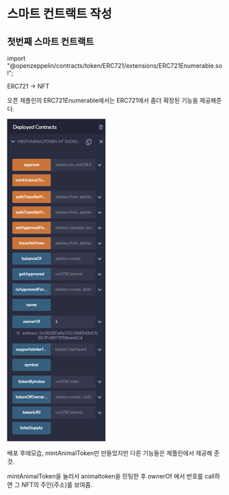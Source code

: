 # 스마트 컨트랙트 작성

## 첫번째 스마트 컨트랙트

import "@openzeppelin/contracts/token/ERC721/extensions/ERC721Enumerable.sol";

ERC721 -> NFT

오픈 제플린의 ERC721Enumerable에서는 ERC721에서 좀더 확장된 기능을 제공해준다.

![image-20220224123024666](summary.assets/image-20220224123024666.png)

배포 후에모습,  mintAnimalToken만 만들었지만 다른 기능들은 제플린에서 제공해 준 것.

mintAnimalToken을 눌러서 animaltoken을 민팅한 후 ownerOf 에서 번호를 call하면 그 NFT의 주인(주소)를 보여줌.